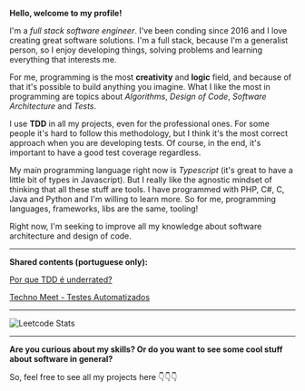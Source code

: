 **Hello, welcome to my profile!** 

I'm a *full stack software engineer*. I've been conding since 2016 and I love creating great software solutions. I'm a full stack, because I'm a generalist person, so I enjoy developing things, solving problems and learning everything that interests me.

For me, programming is the most **creativity** and **logic** field, and because of that it's possible to build anything you imagine. What I like the most in programming are topics about *Algorithms*, *Design of Code*, *Software Architecture* and *Tests*.

I use **TDD** in all my projects, even for the professional ones. For some people it's hard to follow this methodology, but I think it's the most correct approach when you are developing tests. Of course, in the end, it's important to have a good test coverage regardless.

My main programming language right now is *Typescript* (it's great to have a little bit of types in Javascript). But I really like the agnostic mindset of thinking that all these stuff are tools. I have programmed with PHP, C#, C, Java and Python and I'm willing to learn more. So for me, programming languages, frameworks, libs are the same, tooling!

Right now, I'm seeking to improve all my knowledge about software architecture and design of code.

---

**Shared contents (portuguese only):**

[Por que TDD é underrated?](https://hdev.medium.com/por-que-tdd-é-underrated-5e2bd5cef2a6)

[Techno Meet - Testes Automatizados](https://youtu.be/vhMBQucge8k?si=0KEdOS6sj3PQoUiF)

---

![Leetcode Stats](https://leetcard.jacoblin.cool/hdev14?ext=activity)

---

**Are you curious about my skills? Or do you want to see some cool stuff about software in general?**

So, feel free to see all my projects here 👇👇👇

